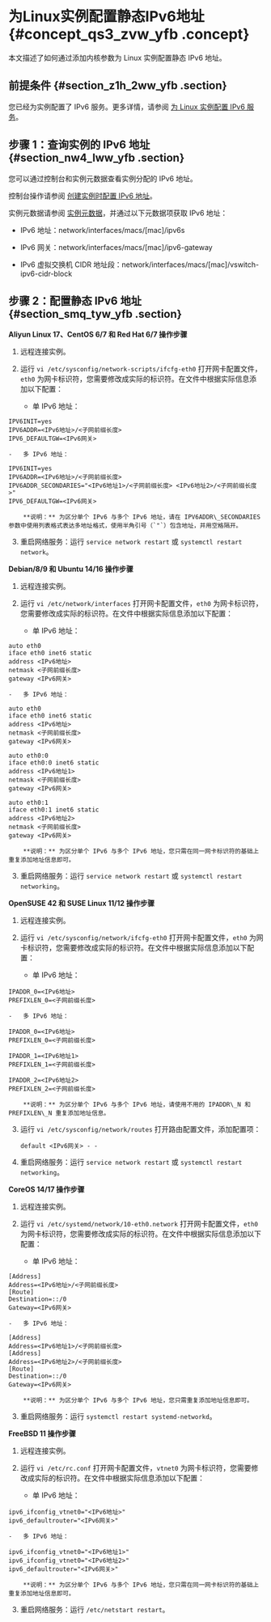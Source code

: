 # 为Linux实例配置静态IPv6地址 {#concept_qs3_zvw_yfb .concept}

本文描述了如何通过添加内核参数为 Linux 实例配置静态 IPv6 地址。

## 前提条件 {#section_z1h_2ww_yfb .section}

您已经为实例配置了 IPv6 服务。更多详情，请参阅 [为 Linux 实例配置 IPv6 服务](cn.zh-CN/用户指南/配置IPv6地址/为Linux实例配置IPv6服务.md#)。

## 步骤 1：查询实例的 IPv6 地址 {#section_nw4_lww_yfb .section}

您可以通过控制台和实例元数据查看实例分配的 IPv6 地址。

控制台操作请参阅 [创建实例时配置 IPv6 地址](cn.zh-CN/用户指南/配置IPv6地址/创建实例时配置IPv6地址.md#)。

实例元数据请参阅 [实例元数据](cn.zh-CN/用户指南/实例/实例自定义数据和元数据/实例元数据.md#)，并通过以下元数据项获取 IPv6 地址：

-   IPv6 地址：network/interfaces/macs/\[mac\]/ipv6s

-   IPv6 网关：network/interfaces/macs/\[mac\]/ipv6-gateway

-   IPv6 虚拟交换机 CIDR 地址段：network/interfaces/macs/\[mac\]/vswitch-ipv6-cidr-block


## 步骤 2：配置静态 IPv6 地址 {#section_smq_tyw_yfb .section}

**Aliyun Linux 17、CentOS 6/7 和 Red Hat 6/7 操作步骤**

1.  远程连接实例。

2.  运行 `vi /etc/sysconfig/network-scripts/ifcfg-eth0` 打开网卡配置文件，`eth0` 为网卡标识符，您需要修改成实际的标识符。在文件中根据实际信息添加以下配置：

    -   单 IPv6 地址：

```
IPV6INIT=yes
IPV6ADDR=<IPv6地址>/<子网前缀长度>
IPV6_DEFAULTGW=<IPv6网关>
```

    -   多 IPv6 地址：

```
IPV6INIT=yes
IPV6ADDR=<IPv6地址>/<子网前缀长度>
IPV6ADDR_SECONDARIES="<IPv6地址1>/<子网前缀长度> <IPv6地址2>/<子网前缀长度>"
IPV6_DEFAULTGW=<IPv6网关>
```

        **说明：** 为区分单个 IPv6 与多个 IPv6 地址，请在 IPV6ADDR\_SECONDARIES 参数中使用列表格式表达多地址格式，使用半角引号（`"`）包含地址，并用空格隔开。

3.  重启网络服务：运行 `service network restart` 或 `systemctl restart network`。


**Debian/8/9 和 Ubuntu 14/16 操作步骤**

1.  远程连接实例。

2.  运行 `vi /etc/network/interfaces` 打开网卡配置文件，`eth0` 为网卡标识符，您需要修改成实际的标识符。在文件中根据实际信息添加以下配置：

    -   单 IPv6 地址：

```
auto eth0
iface eth0 inet6 static
address <IPv6地址>
netmask <子网前缀长度>
gateway <IPv6网关>
```

    -   多 IPv6 地址：

```
auto eth0
iface eth0 inet6 static
address <IPv6地址>
netmask <子网前缀长度>
gateway <IPv6网关>

auto eth0:0
iface eth0:0 inet6 static
address <IPv6地址1>
netmask <子网前缀长度>
gateway <IPv6网关>

auto eth0:1
iface eth0:1 inet6 static
address <IPv6地址2>
netmask <子网前缀长度>
gateway <IPv6网关>
```

        **说明：** 为区分单个 IPv6 与多个 IPv6 地址，您只需在同一网卡标识符的基础上重复添加地址信息即可。

3.  重启网络服务：运行 `service network restart` 或 `systemctl restart networking`。


**OpenSUSE 42 和 SUSE Linux 11/12 操作步骤**

1.  远程连接实例。

2.  运行 `vi /etc/sysconfig/network/ifcfg-eth0` 打开网卡配置文件，`eth0` 为网卡标识符，您需要修改成实际的标识符。在文件中根据实际信息添加以下配置：

    -   单 IPv6 地址：

```
IPADDR_0=<IPv6地址>
PREFIXLEN_0=<子网前缀长度>
```

    -   多 IPv6 地址：

```
IPADDR_0=<IPv6地址>
PREFIXLEN_0=<子网前缀长度>

IPADDR_1=<IPv6地址1>
PREFIXLEN_1=<子网前缀长度>

IPADDR_2=<IPv6地址2>
PREFIXLEN_2=<子网前缀长度>
```

        **说明：** 为区分单个 IPv6 与多个 IPv6 地址，请使用不用的 IPADDR\_N 和 PREFIXLEN\_N 重复添加地址信息。

3.  运行 `vi /etc/sysconfig/network/routes` 打开路由配置文件，添加配置项：

    ```
    default <IPv6网关> - -
    ```

4.  重启网络服务：运行 `service network restart` 或 `systemctl restart networking`。


**CoreOS 14/17 操作步骤**

1.  远程连接实例。

2.  运行 `vi /etc/systemd/network/10-eth0.network` 打开网卡配置文件，`eth0` 为网卡标识符，您需要修改成实际的标识符。在文件中根据实际信息添加以下配置：

    -   单 IPv6 地址：

```
[Address]
Address=<IPv6地址>/<子网前缀长度>
[Route]
Destination=::/0
Gateway=<IPv6网关>
```

    -   多 IPv6 地址：

```
[Address]
Address=<IPv6地址1>/<子网前缀长度>
[Address]
Address=<IPv6地址2>/<子网前缀长度>
[Route]
Destination=::/0
Gateway=<IPv6网关>
```

        **说明：** 为区分单个 IPv6 与多个 IPv6 地址，您只需重复添加地址信息即可。

3.  重启网络服务：运行 `systemctl restart systemd-networkd`。


**FreeBSD 11 操作步骤**

1.  远程连接实例。

2.  运行 `vi /etc/rc.conf` 打开网卡配置文件，`vtnet0` 为网卡标识符，您需要修改成实际的标识符。在文件中根据实际信息添加以下配置：

    -   单 IPv6 地址：

```
ipv6_ifconfig_vtnet0="<IPv6地址>"
ipv6_defaultrouter="<IPv6网关>"
```

    -   多 IPv6 地址：

```
ipv6_ifconfig_vtnet0="<IPv6地址1>"
ipv6_ifconfig_vtnet0="<IPv6地址2>"
ipv6_defaultrouter="<IPv6网关>"
```

        **说明：** 为区分单个 IPv6 与多个 IPv6 地址，您只需在同一网卡标识符的基础上重复添加地址信息即可。

3.  重启网络服务：运行 `/etc/netstart restart`。


